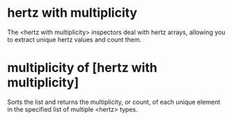 # hertz with multiplicity

The &lt;hertz with multiplicity&gt; inspectors deal with hertz arrays, allowing you to extract unique hertz values and count them.

# multiplicity of [hertz with multiplicity]

Sorts the list and returns the multiplicity, or count, of each unique element in the specified list of multiple &lt;hertz&gt; types.
